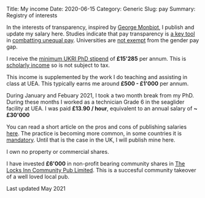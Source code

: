 Title: My income
Date: 2020-06-15
Category: Generic
Slug: pay
Summary: Registry of interests


In the interests of transparency, inspired by [George Monbiot](https://www.monbiot.com/registry-of-interests/), I publish and update my salary here. Studies indicate that pay transparency is [a key tool](https://www.payscale.com/data/pay-transparency) in [combatting unequal pay](https://www.aauw.org/resources/news/media/press-releases/salary-transparency-linked-to-smaller-gender-pay-gap/). Universities are [not exempt](https://hbr.org/2020/02/can-transparency-laws-fix-the-gender-wage-gap) from the gender pay gap.

I receive the [minimum UKRI PhD stipend](https://www.ukri.org/skills/funding-for-research-training/) of **£15'285** per annum. This is [scholarly income](https://www.gov.uk/hmrc-internal-manuals/employment-income-manual/eim06205) so is not subject to tax.

This income is supplemented by the work I do teaching and assisting in class at UEA. This typically earns me around **£500 - £1'000** per annum.

During January and Febuary 2021, I took a two month break from my PhD. During these months I worked as a technician Grade 6 in the seaglider facility at UEA. I was paid **£13.90 / hour**, equivalent to an annual salary of **~ £30'000**

You can read a short article on the pros and cons of publishing salaries [here](https://time.com/5353848/salary-pay-transparency-work/). The practice is becoming more common, in some countries it is [mandatory](https://www.bbc.co.uk/news/magazine-40669239). Until that is the case in the UK, I will publish mine here.

I own no property or commercial shares.

I have invested **£6'000** in non-profit bearing  community shares in [The Locks Inn Community Pub Limited](http://www.savethelocks.com/). This is a succesful community takeover of a well loved local pub.

Last updated May 2021